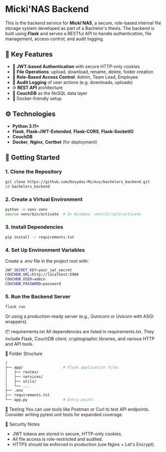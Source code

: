 # Micki'NAS Backend

This is the backend service for **Micki'NAS**, a secure, role-based internal file storage system developed as part of a Bachelor's thesis. The backend is built using **Flask** and serves a RESTful API to handle authentication, file management, access control, and audit logging.

## 🧩 Key Features

- 🔐 **JWT-based Authentication** with secure HTTP-only cookies
- 📁 **File Operations**: upload, download, rename, delete, folder creation
- 👥 **Role-Based Access Control**: Admin, Team Lead, Employee
- 📝 **Audit Logging** of user actions (e.g. downloads, uploads)
- 🌐 **REST API** architecture
- 🧱 **CouchDB** as the NoSQL data layer
- 🐳 Docker-friendly setup

## ⚙️ Technologies

- **Python 3.11+**
- **Flask**, **Flask-JWT-Extended**, **Flask-CORS**, **Flask-SocketIO**
- **CouchDB**
- **Docker**, **Nginx**, **Certbot** (for deployment)

## 🚀 Getting Started

### 1. Clone the Repository

```bash
git clone https://github.com/Dovydas-Mickus/bachelors_backend.git
cd bachelors_backend
```

### 2. Create a Virtual Environment
```bash
python -m venv venv
source venv/bin/activate  # On Windows: venv\Scripts\activate
```
### 3. Install Dependencies
```bash
pip install -r requirements.txt
```

### 4. Set Up Environment Variables
Create a .env file in the project root with:
```bash
JWT_SECRET_KEY=your_jwt_secret
COUCHDB_URL=http://localhost:5984
COUCHDB_USER=admin
COUCHDB_PASSWORD=password
```

### 5. Run the Backend Server
```bash
flask run
```
Or using a production-ready server (e.g., Gunicorn or Uvicorn with ASGI wrappers).

📦 requirements.txt
All dependencies are listed in requirements.txt. They include Flask, CouchDB client, cryptographic libraries, and various HTTP and API tools.

📁 Folder Structure
```bash
/
├── app/                  # Flask application files
│   ├── routes/
│   ├── services/
│   ├── utils/
│   └── ...
├── .env
├── requirements.txt
└── app.py                # Entry point\
```

🧪 Testing
You can use tools like Postman or Curl to test API endpoints. Consider writing pytest unit tests for expanded coverage.

🔐 Security Notes
- JWT tokens are stored in secure, HTTP-only cookies.
- All file access is role-restricted and audited.
- HTTPS should be enforced in production (use Nginx + Let's Encrypt).

